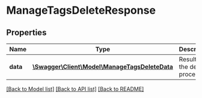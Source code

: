 # ManageTagsDeleteResponse

## Properties
Name | Type | Description | Notes
------------ | ------------- | ------------- | -------------
**data** | [**\Swagger\Client\Model\ManageTagsDeleteData**](ManageTagsDeleteData.md) | Results of the delete process | 

[[Back to Model list]](../README.md#documentation-for-models) [[Back to API list]](../README.md#documentation-for-api-endpoints) [[Back to README]](../README.md)


